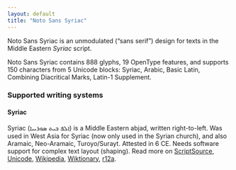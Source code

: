 ```yaml
---
layout: default
title: "Noto Sans Syriac"
---
```

Noto Sans Syriac is an unmodulated (“sans serif”) design for texts in the Middle Eastern _Syriac_ script. 

Noto Sans Syriac contains 888 glyphs, 19 OpenType features, and supports 150 characters from 5 Unicode blocks: Syriac, Arabic, Basic Latin, Combining Diacritical Marks, Latin-1 Supplement.


### Supported writing systems


#### Syriac

Syriac (<span class='autonym'>ܐܠܦ ܒܝܬ ܣܘܪܝܝܐ</span>) is a Middle Eastern abjad, written right-to-left. Was used in West Asia for Syriac (now only used in the Syrian church), and also Aramaic, Neo-Aramaic, Turoyo/Surayt. Attested in 6 CE. Needs software support for complex text layout (shaping). Read more on [ScriptSource](https://scriptsource.org/scr/Syrc), [Unicode](https://www.unicode.org/versions/Unicode13.0.0/ch09.pdf#G13005), [Wikipedia](https://en.wikipedia.org/wiki/ISO_15924:Syrc), [Wiktionary](https://en.wiktionary.org/wiki/Category:Syriac_script), [r12a](https://r12a.github.io/scripts/links?iso=Syrc).

